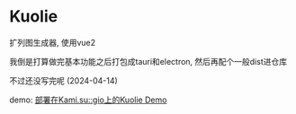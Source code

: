 # Kuolie
 扩列图生成器, 使用vue2

我倒是打算做完基本功能之后打包成tauri和electron, 然后再配个一般dist进仓库

不过还没写完呢 (2024-04-14)

demo: [部署在Kami.su::gio上的Kuolie Demo](https://gio.kami.su/kuolie)
